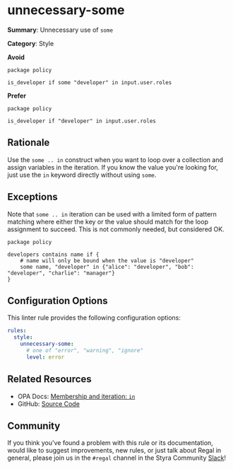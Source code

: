 # unnecessary-some

**Summary**: Unnecessary use of `some`

**Category**: Style

**Avoid**
```rego
package policy

is_developer if some "developer" in input.user.roles
```

**Prefer**

```rego
package policy

is_developer if "developer" in input.user.roles
```

## Rationale

Use the `some .. in` construct when you want to loop over a collection and assign variables in the iteration. If you
know the value you're looking for, just use the `in` keyword directly without using `some`.

## Exceptions

Note that `some .. in` iteration can be used with a limited form of pattern matching where either the key or the value
should match for the loop assignment to succeed. This is not commonly needed, but considered OK.

```rego
package policy

developers contains name if {
    # name will only be bound when the value is "developer"
    some name, "developer" in {"alice": "developer", "bob": "developer", "charlie": "manager"}
}
```

## Configuration Options

This linter rule provides the following configuration options:

```yaml
rules:
  style:
    unnecessary-some:
      # one of "error", "warning", "ignore"
      level: error
```

## Related Resources

- OPA Docs: [Membership and iteration: `in`](https://www.openpolicyagent.org/docs/policy-language/#membership-and-iteration-in)
- GitHub: [Source Code](https://github.com/open-policy-agent/regal/blob/main/bundle/regal/rules/style/unnecessary-some/unnecessary_some.rego)

## Community

If you think you've found a problem with this rule or its documentation, would like to suggest improvements, new rules,
or just talk about Regal in general, please join us in the `#regal` channel in the Styra Community
[Slack](https://inviter.co/styra)!

